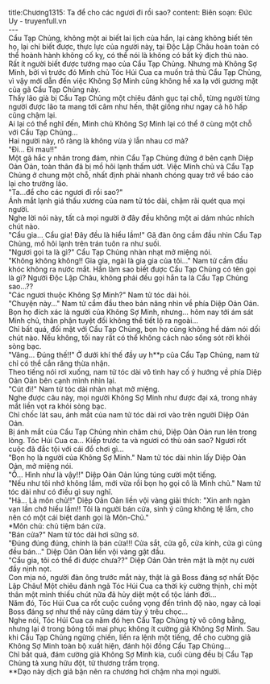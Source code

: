 title:Chương1315: Ta để cho các ngươi đi rồi sao?
content:
Biên soạn: Đức Uy - truyenfull.vn<br>---<br>Cẩu Tạp Chủng, không một ai biết lai lịch của hắn, lại càng không biết tên họ, lại chỉ biết được, thực lực của người này, tại Độc Lập Châu hoàn toàn có thể hoành hành không cố kỵ, có thể nói là không có bất kỳ địch thủ nào.<br>Rất ít người biết được tướng mạo của Cẩu Tạp Chủng. Nhưng mà Không Sợ Minh, bởi vì trước đó Minh chủ Tóc Húi Cua ca muốn trả thù Cẩu Tạp Chủng, vì vậy mới dẫn đến việc Không Sợ Minh cũng không hề xa lạ với gương mặt của gã Cẩu Tạp Chủng này.<br>Thấy lão già bị Cẩu Tạp Chủng một chiêu đánh gục tại chỗ, từng người từng người được lão ta mang tới câm như hến, thật giống như ngay cả hô hấp cũng chậm lại.<br>Ai lại có thể nghĩ đến, Minh chủ Không Sợ Minh lại có thể ở cùng một chỗ với Cẩu Tạp Chủng…<br>Hai người này, rõ ràng là không vừa ý lẫn nhau cơ mà?<br>"Đi... Đi mau!!"<br>Một gã hắc y nhân trong đám, nhìn Cẩu Tạp Chủng đứng ở bên cạnh Diệp Oản Oản, toàn thân đã bị mồ hôi lạnh thấm ướt. Việc Minh chủ và Cẩu Tạp Chủng ở chung một chỗ, nhất định phải nhanh chóng quay trở về báo cáo lại cho trưởng lão.<br>"Ta…để cho các ngươi đi rồi sao?"<br>Ánh mắt lạnh giá thấu xương của nam tử tóc dài, chậm rãi quét qua mọi người.<br>Nghe lời nói này, tất cả mọi người ở đây đều không một ai dám nhúc nhích chút nào.<br>"Cẩu gia... Cẩu gia! Đây đều là hiểu lầm!" Gã đàn ông cầm đầu nhìn Cẩu Tạp Chủng, mồ hôi lạnh trên trán tuôn ra như suối.<br>"Ngươi gọi ta là gì?" Cẩu Tạp Chủng nhàn nhạt mở miệng nói.<br>"Không không không!! Gia gia, ngài là gia gia của tôi..." Nam tử cầm đầu khóc không ra nước mắt. Hắn làm sao biết được Cẩu Tạp Chủng có tên gọi là gì? Người Độc Lập Châu, không phải đều gọi hắn ta là Cẩu Tạp Chủng sao...??<br>"Các ngươi thuộc Không Sợ Minh?" Nam tử tóc dài hỏi.<br>"Chuyện này..." Nam tử cầm đầu theo bản năng nhìn về phía Diệp Oản Oản. Bọn họ đích xác là người của Không Sợ Minh, nhưng... hôm nay tới ám sát Minh chủ, thân phận tuyệt đối không thể tiết lộ ra ngoài...<br>Chỉ bất quá, đối mặt với Cẩu Tạp Chủng, bọn họ cũng không hề dám nói dối chút nào. Nếu không, tối nay rất có thể không cách nào sống sót rời khỏi sòng bạc.<br>"Vâng... Đúng thế!!" Ở dưới khí thế đầy uy h**p của Cẩu Tạp Chủng, nam tử chỉ có thể cắn răng thừa nhận.<br>Theo tiếng nói rơi xuống, nam tử tóc dài vô tình hay cố ý hướng về phía Diệp Oản Oản bên cạnh mình nhìn lại.<br>"Cút đi!" Nam tử tóc dài nhàn nhạt mở miệng.<br>Nghe được câu này, mọi người Không Sợ Minh như được đại xá, trong nháy mắt liền vọt ra khỏi sòng bạc.<br>Chỉ chốc lát sau, ánh mắt của nam tử tóc dài rơi vào trên người Diệp Oản Oản.<br>Bị ánh mắt của Cẩu Tạp Chủng nhìn chăm chú, Diệp Oản Oản run lên trong lòng. Tóc Húi Cua ca... Kiếp trước ta và ngươi có thù oán sao? Ngươi rốt cuộc đã đắc tội với cái đồ chơi gì...<br>"Bọn họ là người của Không Sợ Minh." Nam tử tóc dài nhìn lấy Diệp Oản Oản, mở miệng nói.<br>"Ồ... Hình như là vậy!!" Diệp Oản Oản lúng túng cười một tiếng.<br>"Nếu như tôi nhớ không lầm, mới vừa rồi bọn họ gọi cô là Minh chủ." Nam tử tóc dài như có điều gì suy nghĩ.<br>"Hả... Là môn chủ!!" Diệp Oản Oản liền vội vàng giải thích: "Xin anh ngàn vạn lần chớ hiểu lầm!! Tôi là người bán cửa, sinh ý cũng không tệ lắm, cho nên có một cái biệt danh gọi là Môn-Chủ."<br>*Môn chủ: chủ tiệm bán cửa.<br>"Bán cửa?" Nam tử tóc dài hơi sững sờ.<br>"Đúng đúng đúng, chính là bán cửa!!! Cửa sắt, cửa gỗ, cửa kính, cửa gì cũng đều bán..." Diệp Oản Oản liền vội vàng gật đầu.<br>"Cẩu gia, tôi có thể đi được chưa??" Diệp Oản Oản trên mặt là một nụ cười đầy nịnh nọt.<br>Con mịa nó, người đàn ông trước mắt này, thật là gã Boss đáng sợ nhất Độc Lập Châu! Một chiêu đánh ngã Tóc Húi Cua ca thời kỳ cường thịnh, chỉ một thân một mình thiếu chút nữa đã hủy diệt một cổ tộc lánh đời…<br>Năm đó, Tóc Húi Cua ca rốt cuộc cuồng vọng đến trình độ nào, ngay cả loại Boss đáng sợ như thế này cũng dám tùy ý trêu chọc...<br>Nghe nói, Tóc Húi Cua ca năm đó hẹn Cẩu Tạp Chủng tỷ võ công bằng, nhưng lại ở trong bóng tối mai phục không ít cường giả Không Sợ Minh. Sau khi Cẩu Tạp Chủng ngừng chiến, liền ra lệnh một tiếng, để cho cường giả Không Sợ Minh toàn bộ xuất hiện, đánh hội đồng Cẩu Tạp Chủng...<br>Chỉ bất quá, đám cường giả Không Sợ Minh kia, cuối cùng đều bị Cẩu Tạp Chủng tả xung hữu đột, tử thương trầm trọng.<br>**Dạo này dịch giả bận nên ra chương hơi chậm nha mọi người.